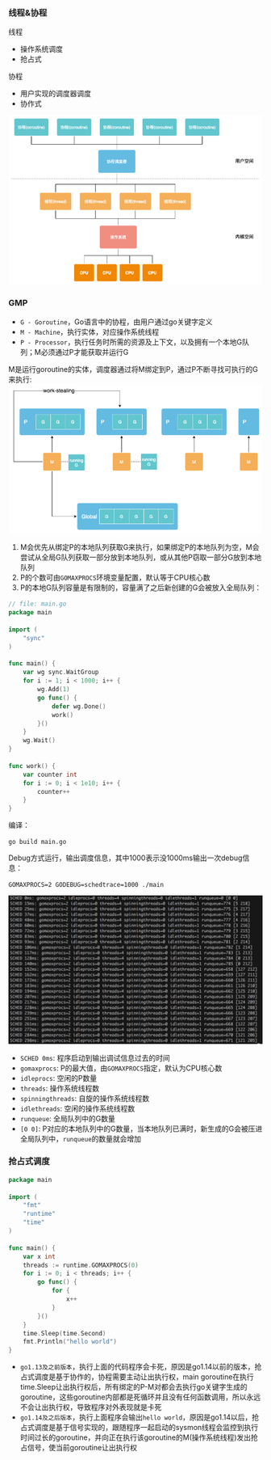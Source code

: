 ### 线程&协程

线程

* 操作系统调度
* 抢占式

协程

* 用户实现的调度器调度
* 协作式

![](../assets/sched.png)

### GMP

* `G - Goroutine`，Go语言中的协程，由用户通过go关键字定义 
* `M - Machine`，执行实体，对应操作系统线程 
* `P - Processor`，执行任务时所需的资源及上下文，以及拥有一个本地G队列；M必须通过P才能获取并运行G

M是运行goroutine的实体，调度器通过将M绑定到P，通过P不断寻找可执行的G来执行:
![](../assets/gmp.png)

1. M会优先从绑定P的本地队列获取G来执行，如果绑定P的本地队列为空，M会尝试从全局G队列获取一部分放到本地队列，或从其他P窃取一部分G放到本地队列
2. P的个数可由`GOMAXPROCS`环境变量配置，默认等于CPU核心数
3. P的本地G队列容量是有限制的，容量满了之后新创建的G会被放入全局队列：

```go
// file: main.go
package main

import (
	"sync"
)

func main() {
	var wg sync.WaitGroup
	for i := 1; i < 1000; i++ {
		wg.Add(1)
		go func() {
			defer wg.Done()
			work()
		}()
	}
	wg.Wait()
}

func work() {
	var counter int
	for i := 0; i < 1e10; i++ {
		counter++
	}
}
```
编译：

`go build main.go`

Debug方式运行，输出调度信息，其中1000表示没1000ms输出一次debug信息：

`GOMAXPROCS=2 GODEBUG=schedtrace=1000 ./main`

![](../assets/schedtrace.png)
* `SCHED 0ms`:  程序启动到输出调试信息过去的时间
* `gomaxprocs`: P的最大值，由`GOMAXPROCS`指定，默认为CPU核心数
* `idleprocs`: 空闲的P数量
* `threads`: 操作系统线程数
* `spinningthreads`: 自旋的操作系统线程数
* `idlethreads`: 空闲的操作系统线程数
* `runqueue`: 全局队列中的G数量
* `[0 0]`: P对应的本地队列中的G数量，当本地队列已满时，新生成的G会被压进全局队列中，`runqueue`的数量就会增加

### 抢占式调度

```go
package main

import (
	"fmt"
	"runtime"
	"time"
)

func main() {
	var x int
	threads := runtime.GOMAXPROCS(0)
	for i := 0; i < threads; i++ {
		go func() {
			for {
				x++
			}
		}()
	}
	time.Sleep(time.Second)
	fmt.Println("hello world")
}
```
* `go1.13及之前版本`，执行上面的代码程序会卡死，原因是go1.14以前的版本，抢占式调度是基于协作的，协程需要主动让出执行权，main goroutine在执行time.Sleep让出执行权后，所有绑定的P-M对都会去执行go关键字生成的goroutine，这些goroutine内部都是死循环并且没有任何函数调用，所以永远不会让出执行权，导致程序对外表现就是卡死
* `go1.14及之后版本`，执行上面程序会输出`hello world`，原因是go1.14以后，抢占式调度是基于信号实现的，跟随程序一起启动的sysmon线程会监控到执行时间过长的goroutine，并向正在执行该goroutine的M(操作系统线程)发出抢占信号，使当前goroutine让出执行权
